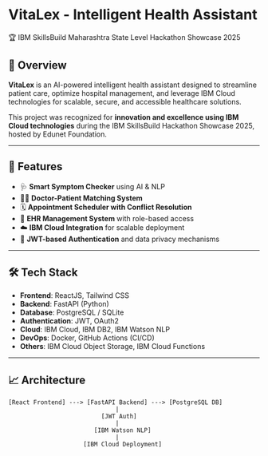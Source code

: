 # VitaLex - Intelligent Health Assistant  
🏆 IBM SkillsBuild Maharashtra State Level Hackathon Showcase 2025

## 🧠 Overview

**VitaLex** is an AI-powered intelligent health assistant designed to streamline patient care, optimize hospital management, and leverage IBM Cloud technologies for scalable, secure, and accessible healthcare solutions.

This project was recognized for **innovation and excellence using IBM Cloud technologies** during the IBM SkillsBuild Hackathon Showcase 2025, hosted by Edunet Foundation.

---

## 🚀 Features

- 🩺 **Smart Symptom Checker** using AI & NLP
- 👨‍⚕️ **Doctor-Patient Matching System**
- 🗓️ **Appointment Scheduler with Conflict Resolution**
- 🧾 **EHR Management System** with role-based access
- ☁️ **IBM Cloud Integration** for scalable deployment
- 🔐 **JWT-based Authentication** and data privacy mechanisms

---

## 🛠️ Tech Stack

- **Frontend**: ReactJS, Tailwind CSS
- **Backend**: FastAPI (Python)
- **Database**: PostgreSQL / SQLite
- **Authentication**: JWT, OAuth2
- **Cloud**: IBM Cloud, IBM DB2, IBM Watson NLP
- **DevOps**: Docker, GitHub Actions (CI/CD)
- **Others**: IBM Cloud Object Storage, IBM Cloud Functions

---

## 📈 Architecture

```plaintext
[React Frontend] ---> [FastAPI Backend] ---> [PostgreSQL DB]
                              |
                          [JWT Auth]
                              |
                        [IBM Watson NLP]
                              |
                     [IBM Cloud Deployment]
